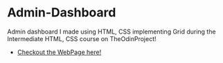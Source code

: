 # Admin-Dashboard

Admin dashboard I made using HTML, CSS implementing Grid during the Intermediate HTML, CSS course on TheOdinProject!

- [Checkout the WebPage here!](https://jwoll2004.github.io/Admin-Dashboard/)
